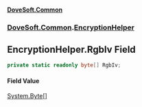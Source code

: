 #### [DoveSoft.Common](readme.md 'readme')
### [DoveSoft.Common](DoveSoft_Common.md 'DoveSoft.Common').[EncryptionHelper](EncryptionHelper.md 'DoveSoft.Common.EncryptionHelper')
## EncryptionHelper.RgbIv Field
```csharp
private static readonly byte[] RgbIv;
```
#### Field Value
[System.Byte](https://docs.microsoft.com/en-us/dotnet/api/System.Byte 'System.Byte')[[]](https://docs.microsoft.com/en-us/dotnet/api/System.Array 'System.Array')
